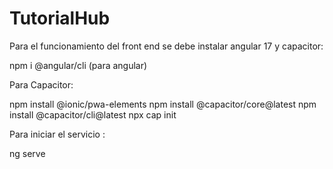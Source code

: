 # TutorialHub

Para el funcionamiento del front end se debe instalar angular 17 y capacitor:

  npm i @angular/cli (para angular)

  Para Capacitor:

  npm install @ionic/pwa-elements
  npm install @capacitor/core@latest
  npm install @capacitor/cli@latest
  npx cap init

Para iniciar el servicio :

ng serve
  

